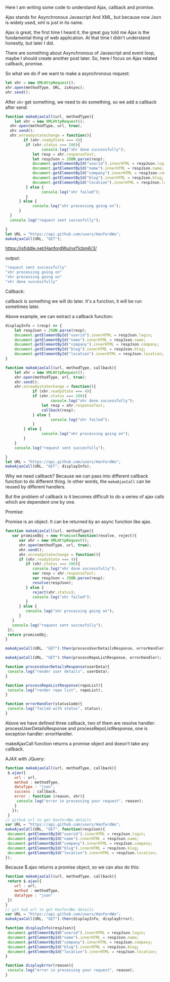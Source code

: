 Here I am writing some code to understand Ajax, callback and promise.


Ajax stands for Asynchronous Javascript And XML, but because now Json is widely used, xml is just in its name. 

Ajax is great, the first time I heard it, the great guy told me Ajax is the fundamental thing of web application. At that time I didn't understand honestly, but later I did.

There are something about Asynchronous of Javascript and event loop, maybe I should create another post later. So, here I focus on Ajax related callback, promise.

So what we do if we want to make a asynchronous request:

```Javascript
let xhr = new XMLHttpRequest();
xhr.open(methodType, URL, isAsync);
xhr.send();
```

After `xhr` get something, we need to do something, so we add a callback after send:

```Javascript
function makeAjaxCall(url, methodType){
	let xhr = new XMLHttpRequest();
  xhr.open(methodType, url, true);
  xhr.send();
  xhr.onreadystatechange = function(){
  		if (xhr.readyState === 4){
         if (xhr.status === 200){
         		console.log("xhr done successfully");
            let resp = xhr.responseText;
            let respJson = JSON.parse(resp);
            document.getElementById("userid").innerHTML = respJson.login;
            document.getElementById("name").innerHTML = respJson.name;
            document.getElementById("company").innerHTML = respJson.company;
            document.getElementById("blog").innerHTML = respJson.blog;
            document.getElementById("location").innerHTML = respJson.location;
         } else {
         		console.log("xhr failed");
         }
      } else {
      		console.log("xhr processing going on");
      }
  }
  console.log("request sent succesfully");

}
let URL = "https://api.github.com/users/HanfordWu";
makeAjaxCall(URL, "GET");
```
https://jsfiddle.net/HanfordWu/nxf1cbm6/3/

output:
```Javascript
"request sent successfully"
"xhr processing going on"
"xhr processing going on"
"xhr done successfully"
```

Callback:

callback is something we will do later. It's a function, it will be run sometimes later. 

Above example, we can extract a callback function:

```Javascript
displayInfo = (resp) => {
    let respJson = JSON.parse(resp);
    document.getElementById("userid").innerHTML = respJson.login;
    document.getElementById("name").innerHTML = respJson.name;
    document.getElementById("company").innerHTML = respJson.company;
    document.getElementById("blog").innerHTML = respJson.blog;
    document.getElementById("location").innerHTML = respJson.location;
}

function makeAjaxCall(url, methodType, callback){
    let xhr = new XMLHttpRequest();
    xhr.open(methodType, url, true);
    xhr.send();
    xhr.onreadystatechange = function(){
            if (xhr.readyState === 4){
            if (xhr.status === 200){
                    console.log("xhr done successfully");
                let resp = xhr.responseText;
                callback(resp);
            } else {
                    console.log("xhr failed");
            }
        } else {
                console.log("xhr processing going on");
        }
    }
    console.log("request sent succesfully");

}
let URL = "https://api.github.com/users/HanfordWu";
makeAjaxCall(URL, "GET", displayInfo);
```

Why we need callback? Because we can pass into different callback function to do different thing. In other words, the `makeAjaxCall` can be reused by different handlers.

But the problem of callback is it becomes difficult to do a series of ajax calls which are dependent one by one.

Promise:

Promise is an object. It can be returned by an async function like ajax.

```Javascript
function makeAjaxCall(url, methodType){
   var promiseObj = new Promise(function(resolve, reject){
      var xhr = new XMLHttpRequest();
      xhr.open(methodType, url, true);
      xhr.send();
      xhr.onreadystatechange = function(){
      if (xhr.readyState === 4){
         if (xhr.status === 200){
            console.log("xhr done successfully");
            var resp = xhr.responseText;
            var respJson = JSON.parse(resp);
            resolve(respJson);
         } else {
            reject(xhr.status);
            console.log("xhr failed");
         }
      } else {
         console.log("xhr processing going on");
      }
   }
   console.log("request sent succesfully");
 });
 return promiseObj;
}

makeAjaxCall(URL, "GET").then(processUserDetailsResponse, errorHandler);

makeAjaxCall(URL, "GET").then(processRepoListResponse, errorHandler);

function processUserDetailsResponse(userData){
 console.log("render user details", userData);
}

function processRepoListResponse(repoList){
 console.log("render repo list", repoList);
}

function errorHandler(statusCode){
 console.log("failed with status", status);
}
```
Above we have defined three callback, two of them are resolve handler: processUserDetailsResponse and processRepoListResponse, one is exception handler: errorHandler.

makeAjaxCall function returns a promise object and doesn’t take any callback.



AJAX with JQuery:

```Javascript
function makeAjaxCall(url, methodType, callback){
 $.ajax({
    url : url,
    method : methodType,
    dataType : "json",
    success : callback,
    error : function (reason, xhr){
     console.log("error in processing your request", reason);
    }
   });
 }
// github url to get HanfordWu details
var URL = "https://api.github.com/users/HanfordWu";
makeAjaxCall(URL, "GET", function(respJson){
 document.getElementById("userid").innerHTML = respJson.login;
 document.getElementById("name").innerHTML = respJson.name;
 document.getElementById("company").innerHTML = respJson.company;
 document.getElementById("blog").innerHTML = respJson.blog;
 document.getElementById("location").innerHTML = respJson.location;
});
```

Because $.ajax returns a promise object, so we can also do this:

```Javascript
function makeAjaxCall(url, methodType, callback){
 return $.ajax({
    url : url,
    method : methodType,
    dataType : "json"
 })
}
// git hub url to get HanfordWu details
var URL = "https://api.github.com/users/HanfordWu";
makeAjaxCall(URL, "GET").then(displayInfo, displayError);

function displayInfo(respJson){
 document.getElementById("userid").innerHTML = respJson.login;
 document.getElementById("name").innerHTML = respJson.name;
 document.getElementById("company").innerHTML = respJson.company;
 document.getElementById("blog").innerHTML = respJson.blog;
 document.getElementById("location").innerHTML = respJson.location;
}

function displayError(reason){
 console.log("error in processing your request", reason);
}

```